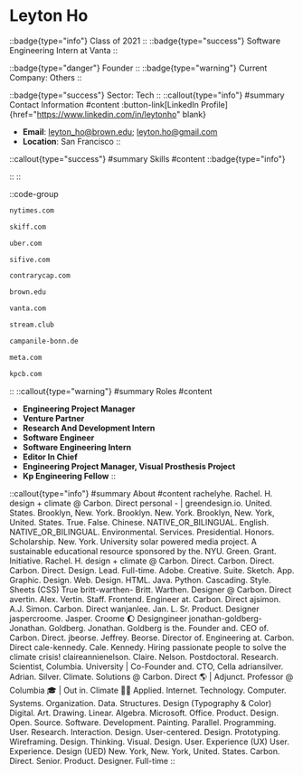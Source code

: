 # Leyton Ho
::badge{type="info"}
Class of 2021
::
::badge{type="success"}
Software Engineering Intern at Vanta
::

::badge{type="danger"}
Founder
::
::badge{type="warning"}
Current Company: Others
::

::badge{type="success"}
Sector: Tech
::
::callout{type="info"}
#summary
Contact Information
#content
:button-link[LinkedIn Profile]{href="https://www.linkedin.com/in/leytonho" blank}
- **Email**: leyton_ho@brown.edu; leyton.ho@gmail.com
- **Location**: San Francisco
::

::callout{type="success"}
#summary
Skills
#content
::badge{type="info"}

::
::

::code-group
```bash [The New York Times]
nytimes.com
```
```bash [Skiff]
skiff.com
```
```bash [Uber]
uber.com
```
```bash [SiFive]
sifive.com
```
```bash [Contrary]
contrarycap.com
```
```bash [Brown University]
brown.edu
```
```bash [Vanta]
vanta.com
```
```bash [Stream]
stream.club
```
```bash [Campanile]
campanile-bonn.de
```
```bash [Meta]
meta.com
```
```bash [Kleiner Perkins Caufield & Byers]
kpcb.com
```
::
::callout{type="warning"}
#summary
Roles
#content
- **Engineering Project Manager**
- **Venture Partner**
- **Research And Development Intern**
- **Software Engineer**
- **Software Engineering Intern**
- **Editor In Chief**
- **Engineering Project Manager, Visual Prosthesis Project**
- **Kp Engineering Fellow**
::

::callout{type="info"}
#summary
About
#content
rachelyhe. Rachel. H. design + climate @ Carbon. Direct personal - | greendesign.io. United. States. Brooklyn, New. York. Brooklyn. New. York. Brooklyn, New. York, United. States. True. False. Chinese. NATIVE_OR_BILINGUAL. English. NATIVE_OR_BILINGUAL. Environmental. Services. Presidential. Honors. Scholarship. New. York. University solar powered media project. A sustainable educational resource sponsored by the. NYU. Green. Grant. Initiative. Rachel. H. design + climate @ Carbon. Direct. Carbon. Direct. Carbon. Direct. Design. Lead. Full-time. Adobe. Creative. Suite. Sketch. App. Graphic. Design. Web. Design. HTML. Java. Python. Cascading. Style. Sheets (CSS) True britt-warthen- Britt. Warthen. Designer @ Carbon. Direct avertin. Alex. Vertin. Staff. Frontend. Engineer at. Carbon. Direct ajsimon. A.J. Simon. Carbon. Direct wanjanlee. Jan. L. Sr. Product. Designer jaspercroome. Jasper. Croome 🌔 Designgineer jonathan-goldberg- Jonathan. Goldberg. Jonathan. Goldberg is the. Founder and. CEO of. Carbon. Direct. jbeorse. Jeffrey. Beorse. Director of. Engineering at. Carbon. Direct cale-kennedy. Cale. Kennedy. Hiring passionate people to solve the climate crisis! claireannienelson. Claire. Nelson. Postdoctoral. Research. Scientist, Columbia. University | Co-Founder and. CTO, Cella adriansilver. Adrian. Silver. Climate. Solutions @ Carbon. Direct 🌎 | Adjunct. Professor @ Columbia 🎓 | Out in. Climate 🏳️‍🌈 Applied. Internet. Technology. Computer. Systems. Organization. Data. Structures. Design (Typography & Color) Digital. Art. Drawing. Linear. Algebra. Microsoft. Office. Product. Design. Open. Source. Software. Development. Painting. Parallel. Programming. User. Research. Interaction. Design. User-centered. Design. Prototyping. Wireframing. Design. Thinking. Visual. Design. User. Experience (UX) User. Experience. Design (UED) New. York, New. York, United. States. Carbon. Direct. Senior. Product. Designer. Full-time
::
